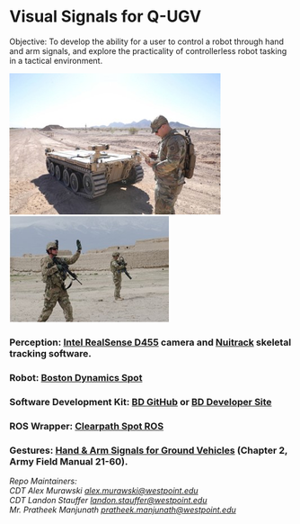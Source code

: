 # Visual Signals for Q-UGV
Objective: To develop the ability for a user to control a robot through hand and arm signals, and explore the practicality of controllerless robot tasking in a tactical environment.

![Alt Text](media/RCV1.jpg)
![Alt Text](media/groundGuide.jpg)

### Perception: [Intel RealSense D455](https://www.intelrealsense.com/depth-camera-d455f/) camera and [Nuitrack](https://nuitrack.com/) skeletal tracking software.
### Robot: [Boston Dynamics Spot](https://bostondynamics.com/products/spot/)
### Software Development Kit: [BD GitHub](https://github.com/boston-dynamics/spot-sdk/blob/master/docs/python/quickstart.md) or [BD Developer Site](https://dev.bostondynamics.com/)
### ROS Wrapper: [Clearpath Spot ROS](https://www.clearpathrobotics.com/assets/guides/melodic/spot-ros/index.html#)

### Gestures: [Hand & Arm Signals for Ground Vehicles](https://armypubs.army.mil/epubs/DR_pubs/DR_a/pdf/web/ARN2747_TC%203-21x60%20FINAL%20WEB.pdf) (Chapter 2, Army Field Manual 21-60).

*Repo Maintainers:<br>
CDT Alex Murawski
alex.murawski@westpoint.edu<br>
CDT Landon Stauffer
landon.stauffer@westpoint.edu<br>
Mr. Pratheek Manjunath
pratheek.manjunath@westpoint.edu*
